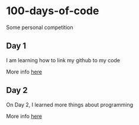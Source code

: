 # 100-days-of-code
Some personal competition

## Day 1
I am learning how to link my github to my code

More info [here](Day1/Day1.md)

## Day 2
On Day 2, I learned more things about programming

More info [here](Day2/Day2.md)